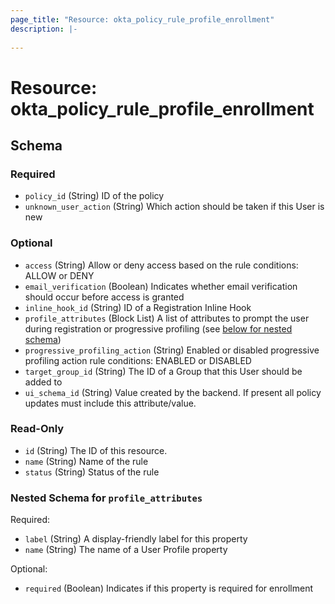 ```yaml
---
page_title: "Resource: okta_policy_rule_profile_enrollment"
description: |-
  
---
```


# Resource: okta_policy_rule_profile_enrollment





<!-- schema generated by tfplugindocs -->
## Schema

### Required

- `policy_id` (String) ID of the policy
- `unknown_user_action` (String) Which action should be taken if this User is new

### Optional

- `access` (String) Allow or deny access based on the rule conditions: ALLOW or DENY
- `email_verification` (Boolean) Indicates whether email verification should occur before access is granted
- `inline_hook_id` (String) ID of a Registration Inline Hook
- `profile_attributes` (Block List) A list of attributes to prompt the user during registration or progressive profiling (see [below for nested schema](#nestedblock--profile_attributes))
- `progressive_profiling_action` (String) Enabled or disabled progressive profiling action rule conditions: ENABLED or DISABLED
- `target_group_id` (String) The ID of a Group that this User should be added to
- `ui_schema_id` (String) Value created by the backend. If present all policy updates must include this attribute/value.

### Read-Only

- `id` (String) The ID of this resource.
- `name` (String) Name of the rule
- `status` (String) Status of the rule

<a id="nestedblock--profile_attributes"></a>
### Nested Schema for `profile_attributes`

Required:

- `label` (String) A display-friendly label for this property
- `name` (String) The name of a User Profile property

Optional:

- `required` (Boolean) Indicates if this property is required for enrollment


